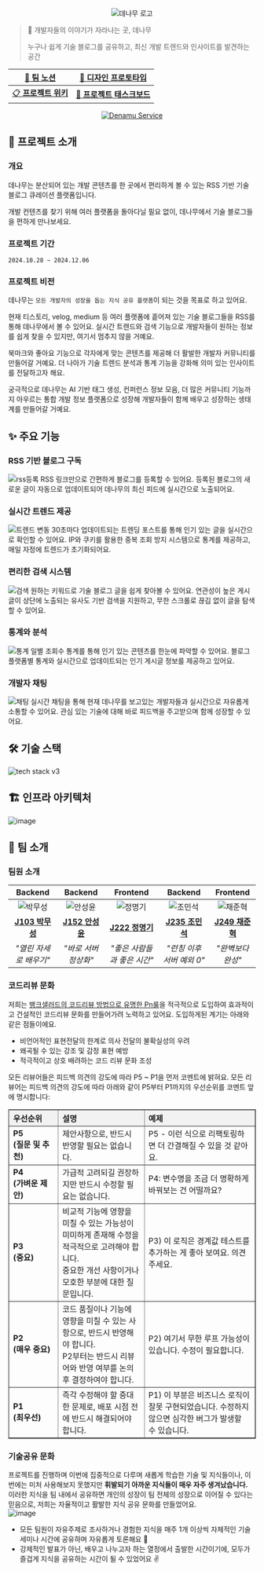 <div align="center">
  <img src="https://github.com/user-attachments/assets/e15ccd74-1e0c-4e02-8df2-6fed0f3236ff" alt="데나무 로고"/>
</div>

> 🎋 개발자들의 이야기가 자라나는 곳, 데나무
>
> 누구나 쉽게 기술 블로그를 공유하고, 최신 개발 트렌드와 인사이트를 발견하는 공간

<div align = 'center'>

| [📑 팀 노션](https://balsam-barometer-716.notion.site/9-Web05-12de624056ec805aa368dcf042f4bea7?pvs=74) | [🎨 디자인 프로토타입](https://www.figma.com/design/RcFu9MLQigDPZRrDW19Uic/Denamu---Design?node-id=36-5&node-type=frame&t=IzLL9ahn668ZHBRA-0) |
| ------------------------------------------------------------------------------------------------------ | --------------------------------------------------------------------------------------------------------------------------------------------- |
| [📋 **프로젝트 위키**](https://github.com/boostcampwm-2024/web05-Denamu/wiki)                          | [🚀 **프로젝트 태스크보드**](https://github.com/orgs/boostcampwm-2024/projects/32)                                                            |

</div>

<div align="center">
  <a href="https://denamu.site">
    <img src="https://img.shields.io/badge/Denamu_바로가기-318B4C?style=for-the-badge&logoColor=white" alt="Denamu Service"/>
  </a>
</div>

## 📖 프로젝트 소개

### 개요

데나무는 분산되어 있는 개발 콘텐츠를 한 곳에서 편리하게 볼 수 있는 RSS 기반 기술 블로그 큐레이션 플랫폼입니다.

개발 컨텐츠를 찾기 위해 여러 플랫폼을 돌아다닐 필요 없이, 데나무에서 기술 블로그들을 편하게 만나보세요.

### 프로젝트 기간

`2024.10.28 ~ 2024.12.06`

### 프로젝트 비전

데나무는 `모든 개발자의 성장을 돕는 지식 공유 플랫폼`이 되는 것을 목표로 하고 있어요.

현재 티스토리, velog, medium 등 여러 플랫폼에 흩어져 있는 기술 블로그들을 RSS를 통해 데나무에서 볼 수 있어요. 실시간 트렌드와 검색 기능으로 개발자들이 원하는 정보를 쉽게 찾을 수 있지만, 여기서 멈추지 않을 거예요.

북마크와 좋아요 기능으로 각자에게 맞는 콘텐츠를 제공해 더 활발한 개발자 커뮤니티를 만들어갈 거예요. 더 나아가 기술 트렌드 분석과 통계 기능을 강화해 의미 있는 인사이트를 전달하고자 해요.

궁극적으로 데나무는 AI 기반 태그 생성, 컨퍼런스 정보 모음, 더 많은 커뮤니티 기능까지 아우르는 통합 개발 정보 플랫폼으로 성장해 개발자들이 함께 배우고 성장하는 생태계를 만들어갈 거예요.

## ✨ 주요 기능

### RSS 기반 블로그 구독

![rss등록](https://github.com/user-attachments/assets/f374cbc1-121e-4360-848a-b18fd4143732)
RSS 링크만으로 간편하게 블로그를 등록할 수 있어요. 등록된 블로그의 새로운 글이 자동으로 업데이트되어 데나무의 최신 피드에 실시간으로 노출되어요.

### 실시간 트렌드 제공

![트렌드 변동](https://github.com/user-attachments/assets/74703d28-5135-4d28-88b2-76967c85488b)
30초마다 업데이트되는 트렌딩 포스트를 통해 인기 있는 글을 실시간으로 확인할 수 있어요. IP와 쿠키를 활용한 중복 조회 방지 시스템으로 통계를 제공하고, 매일 자정에 트렌드가 초기화되어요.

### 편리한 검색 시스템

![검색](https://github.com/user-attachments/assets/38687c31-92be-41e1-a50e-5e39f5c8f19f)
원하는 키워드로 기술 블로그 글을 쉽게 찾아볼 수 있어요. 연관성이 높은 게시글이 상단에 노출되는 유사도 기반 검색을 지원하고, 무한 스크롤로 끊김 없이 글을 탐색할 수 있어요.

### 통계와 분석

![통계](https://github.com/user-attachments/assets/1a692e0a-4ef6-48bd-b2c1-5bd3bb5daf5d)
일별 조회수 통계를 통해 인기 있는 콘텐츠를 한눈에 파악할 수 있어요. 블로그 플랫폼별 통계와 실시간으로 업데이트되는 인기 게시글 정보를 제공하고 있어요.

### 개발자 채팅

![채팅](https://github.com/user-attachments/assets/7c913fd5-e6e9-442c-bb41-3a60677614cd)
실시간 채팅을 통해 현재 데나무를 보고있는 개발자들과 실시간으로 자유롭게 소통할 수 있어요. 관심 있는 기술에 대해 바로 피드백을 주고받으며 함께 성장할 수 있어요.

## 🛠 기술 스택

<img src="https://github.com/user-attachments/assets/a6434f11-8b71-4a7b-93fd-fcd7e0229fa0" alt="tech stack v3" >

## 🏗️ 인프라 아키텍처

![image](https://github.com/user-attachments/assets/6523b71d-2bee-4f24-b8ec-436b747c6cc7)

## 👥 팀 소개

### 팀원 소개

|         **Backend**         |         **Backend**          |         **Frontend**          |         **Backend**          |         **Frontend**          |
| :-------------------------: | :--------------------------: | :---------------------------: | :--------------------------: | :---------------------------: |
|      ![박무성][musung]      |      ![안성윤][sungyun]      |      ![정명기][myeonggi]      |      ![조민석][minseok]      |      ![채준혁][junhyeok]      |
| **[J103 박무성][musung_g]** | **[J152 안성윤][sungyun_g]** | **[J222 정명기][myeonggi_g]** | **[J235 조민석][minseok_g]** | **[J249 채준혁][junhyeok_g]** |
|   _"열린 자세로 배우기"_    |     _"바로 서버 정상화"_     |  _"좋은 사람들과 좋은 시간"_  |  _"런칭 이후 서버 예외 0"_   |       _"완벽보다 완성"_       |

### 코드리뷰 문화

저희는 [뱅크샐러드의 코드리뷰 방법으로 유명한 Pn룰](https://blog.banksalad.com/tech/banksalad-code-review-culture/)을 적극적으로 도입하여 효과적이고 건설적인 코드리뷰 문화를 만들어가려 노력하고 있어요.
도입하게된 계기는 아래와 같은 점들이에요.

- 비언어적인 표현전달의 한계로 의사 전달의 불확실성의 우려
- 왜곡될 수 있는 강조 및 감정 표현 예방
- 적극적이고 상호 배려하는 코드 리뷰 문화 조성

모든 리뷰어들은 피드백 의견의 강도에 따라 P5 ~ P1을 먼저 코멘트에 밝혀요.
모든 리뷰어는 피드백 의견의 강도에 따라 아래와 같이 P5부터 P1까지의 우선순위를 코멘트 앞에 명시합니다:

<table border="1" cellpadding="10" cellspacing="0" style="border-collapse: collapse; text-align: left; width: 100%;">
  <thead>
    <tr style="background-color: #f2f2f2;">
      <th style="width: 20%;">우선순위</th>
      <th style="width: 35%;">설명</th>
      <th style="width: 45%;">예제</th>
    </tr>
  </thead>
  <tbody>
    <tr>
      <td><strong>P5<br>(질문 및 추천)</strong></td>
      <td>제안사항으로, 반드시 반영할 필요는 없습니다.</td>
      <td>P5 - 이런 식으로 리팩토링하면 더 간결해질 수 있을 것 같아요.</td>
    </tr>
    <tr>
      <td><strong>P4<br>(가벼운 제안)</strong></td>
      <td>가급적 고려되길 권장하지만 반드시 수정할 필요는 없습니다.</td>
      <td>P4: 변수명을 조금 더 명확하게 바꿔보는 건 어떨까요?</td>
    </tr>
    <tr>
      <td><strong>P3<br>(중요)</strong></td>
      <td>비교적 기능에 영향을 미칠 수 있는 가능성이 미미하게 존재해 수정을 적극적으로 고려해야 합니다. <br>중요한 개선 사항이거나 모호한 부분에 대한 질문입니다.</td>
      <td>P3) 이 로직은 경계값 테스트를 추가하는 게 좋아 보여요. 의견 주세요.</td>
    </tr>
    <tr>
      <td><strong>P2<br>(매우 중요)</strong></td>
      <td>코드 품질이나 기능에 영향을 미칠 수 있는 사항으로, 반드시 반영해야 합니다.<br>P2부터는 반드시 리뷰어와 반영 여부를 논의후 결정하여야 합니다.</td>
      <td>P2) 여기서 무한 루프 가능성이 있습니다. 수정이 필요합니다.</td>
    </tr>
    <tr>
      <td><strong>P1<br>(최우선)</strong></td>
      <td>즉각 수정해야 할 중대한 문제로, 배포 시점 전에 반드시 해결되어야 합니다.</td>
      <td>P1) 이 부분은 비즈니스 로직이 잘못 구현되었습니다. 수정하지 않으면 심각한 버그가 발생할 수 있습니다.</td>
    </tr>
  </tbody>
</table>

### 기술공유 문화

프로젝트를 진행하며 이번에 집중적으로 다루며 새롭게 학습한 기술 및 지식들이나, 이번에는 미처 사용해보지 못했지만 **휘발되기 아까운 지식들이 매우 자주 생겨났습니다.** <br>
이러한 지식을 팀 내에서 공유하면 개인의 성장이 팀 전체의 성장으로 이어질 수 있다는 믿음으로, 저희는 자율적이고 활발한 지식 공유 문화를 만들었어요. <br>
![image](https://github.com/user-attachments/assets/d67c938b-aece-4bbd-ac40-6c1bec9ff30b)

- 모든 팀원이 자유주제로 조사하거나 경험한 지식을 매주 1개 이상씩 자체적인 기술 세미나 시간에 공유하며 자유롭게 토론해요 📖 <br>
- 강제적인 발표가 아닌, 배우고 나누고자 하는 열정에서 출발한 시간이기에, 모두가 즐겁게 지식을 공유하는 시간이 될 수 있었어요 ✌️

[musung]: https://avatars.githubusercontent.com/u/63047990?v=4
[sungyun]: https://avatars.githubusercontent.com/u/79460319?v=4
[myeonggi]: https://avatars.githubusercontent.com/u/143400940?v=4
[minseok]: https://avatars.githubusercontent.com/u/99482796?v=4
[junhyeok]: https://avatars.githubusercontent.com/u/18231524?v=4
[musung_g]: https://github.com/CodeVac513
[sungyun_g]: https://github.com/asn6878
[myeonggi_g]: https://github.com/jungmyunggi
[minseok_g]: https://github.com/Jo-Minseok
[junhyeok_g]: https://github.com/junyeokk
